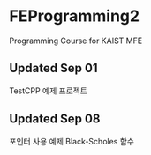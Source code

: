 # FEProgramming2
Programming Course for KAIST MFE


## Updated Sep 01
TestCPP 예제 프로젝트


## Updated Sep 08
포인터 사용 예제
Black-Scholes 함수
